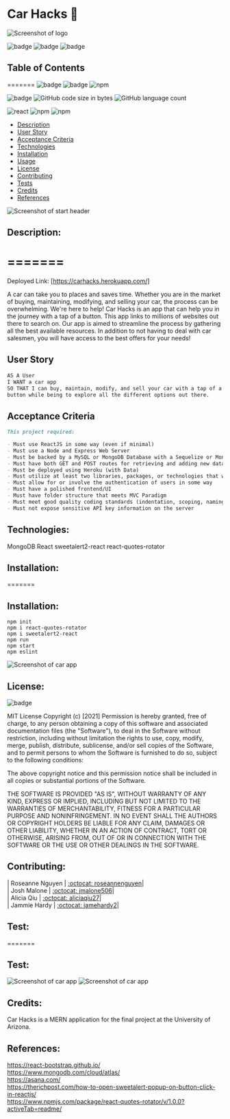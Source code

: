 # Car Hacks :red_car:

![Screenshot of logo](./client/public/logo192.png)


![badge](https://img.shields.io/badge/license-MIT-informational) ![badge](https://img.shields.io/github/languages/top/jmalone506/carrestore) ![badge](https://img.shields.io/github/last-commit/jmalone506/carrestore)

## Table of Contents
=======
![badge]( https://img.shields.io/github/last-commit/jmalone506/carrestore) ![badge](https://img.shields.io/badge/license-MIT-informational?color=light-blue) ![npm](https://img.shields.io/badge/library-react.js-red/?color=red?style=flat&logo=react)  

![badge](https://img.shields.io/github/languages/top/jmalone506/carrestore?color=blue) ![GitHub code size in bytes](https://img.shields.io/github/languages/code-size/jmalone506/carrestore?color=blue) ![GitHub language count](https://img.shields.io/github/languages/count/jmalone506/carrestore?color=blue&logo=GitHub&style=flat)

![react](https://img.shields.io/github/package-json/dependency-version/jmalone506/carrestore/axios?color=red&label=axios&logo=NPM) ![npm](https://img.shields.io/github/package-json/dependency-version/jmalone506/carrestore/mongoose?color=red&label=mongoose&logo=NPM) ![npm](https://img.shields.io/badge/authentication-passport-red)  


- [Description](#description)
- [User Story](#userstory)
- [Acceptance Criteria](#acceptancecriteria)
- [Technologies](#technologies)
- [Installation](#installation)
- [Usage](#usage)
- [License](#License)
- [Contributing](#contributing)
- [Tests](#tests)
- [Credits](#credits)
- [References](#references)

![Screenshot of start header](./client/src/images/signup.png)

## Description:


=======
=======
Deployed Link: [https://carhacks.herokuapp.com/]

A car can take you to places and saves time. Whether you are in the market of buying, maintaining, modifying, and selling your car, the process can be overwhelming. We're here to help! Car Hacks is an app that can help you in the journey with a tap of a button. This app links to millions of websites out there to search on. Our app is aimed to streamline the process by gathering all the best available resources. In addition to not having to deal with car salesmen, you will have access to the best offers for your needs!

<a name="userstory"></a>

## User Story

```md
AS A User
I WANT a car app
SO THAT I can buy, maintain, modify, and sell your car with a tap of a
button while being to explore all the different options out there.
```

<a name="acceptancecriteria"></a>

## Acceptance Criteria

```md
This project required:

- Must use ReactJS in some way (even if minimal)
- Must use a Node and Express Web Server
- Must be backed by a MySQL or MongoDB Database with a Sequelize or Mongoose ORM
- Must have both GET and POST routes for retrieving and adding new data
- Must be deployed using Heroku (with Data)
- Must utilize at least two libraries, packages, or technologies that we haven’t discussed
- Must allow for or involve the authentication of users in some way
- Must have a polished frontend/UI
- Must have folder structure that meets MVC Paradigm
- Must meet good quality coding standards (indentation, scoping, naming)
- Must not expose sensitive API key information on the server
```


## Technologies:
MongoDB
React
sweetalert2-react
react-quotes-rotator
## Installation:

=======
 
## Installation:

```text
npm init
npm i react-quotes-rotator
npm i sweetalert2-react
npm run
npm start
npm eslint
```

![Screenshot of car app](./client/src/images/welcome.gif)

## License:

![badge](https://img.shields.io/badge/license-MIT-informational)

MIT License
Copyright (c) [2021]
Permission is hereby granted, free of charge, to any person obtaining a copy of this software and associated documentation files (the "Software"), to deal in the Software without restriction, including without limitation the rights to use, copy, modify, merge, publish, distribute, sublicense, and/or sell copies of the Software, and to permit persons to whom the Software is furnished to do so, subject to the following conditions:

The above copyright notice and this permission notice shall be included in all copies or substantial portions of the Software.

THE SOFTWARE IS PROVIDED "AS IS", WITHOUT WARRANTY OF ANY KIND, EXPRESS OR IMPLIED, INCLUDING BUT NOT LIMITED TO THE WARRANTIES OF MERCHANTABILITY, FITNESS FOR A PARTICULAR PURPOSE AND NONINFRINGEMENT. IN NO EVENT SHALL THE AUTHORS OR COPYRIGHT HOLDERS BE LIABLE FOR ANY CLAIM, DAMAGES OR OTHER LIABILITY, WHETHER IN AN ACTION OF CONTRACT, TORT OR OTHERWISE, ARISING FROM, OUT OF OR IN CONNECTION WITH THE SOFTWARE OR THE USE OR OTHER DEALINGS IN THE SOFTWARE.

## Contributing:

| Roseanne Nguyen | [:octocat: roseannenguyen](https://github.com/roseannenguyen)| \
| Josh Malone | [:octocat: jmalone506](https://github.com/jmalone506)| \
| Alicia Qiu | [:octocat: aliciaqiu27](https://github.com/aliciaqiu27)| \
| Jammie Hardy | [:octocat: jamehardy2](https://github.com/jamehardy2)|

## Test:


=======
## Test:

![Screenshot of car app](./client/src/images/test1.PNG)
![Screenshot of car app](./client/src/images/test.PNG)

## Credits:

Car Hacks is a MERN application for the final project at the University of Arizona.

## References:

https://react-bootstrap.github.io/ \
https://www.mongodb.com/cloud/atlas/ \
https://asana.com/ \
https://therichpost.com/how-to-open-sweetalert-popup-on-button-click-in-reactjs/ \
https://www.npmjs.com/package/react-quotes-rotator/v/1.0.0?activeTab=readme/